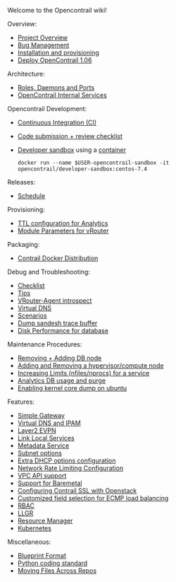 Welcome to the Opencontrail wiki!

Overview:
* [Project Overview](https://github.com/Juniper/contrail-controller/wiki/Contrail:-Project-Overview)
* [Bug Management](https://github.com/Juniper/contrail-controller/wiki/Bug-management)
* [Installation and provisioning](https://github.com/Juniper/contrail-controller/wiki/OpenContrail-bring-up-and-provisioning)
* [Deploy OpenContrail 1.06](Install-and-Configure-OpenContrail-1.06)

Architecture:

* [Roles, Daemons and Ports](Roles-Daemons-Ports)
* [OpenContrail Internal Services](OpenContrail-Internal-Services)

Opencontrail Development:
* [Continuous Integration (CI)](OpenContrail-Continuous-Integration-(CI))
* [Code submission + review checklist](Code-Review-Checklist)
* [Developer sandbox](https://hub.docker.com/r/opencontrail/developer-sandbox/tags/) using a [container](https://github.com/Juniper/contrail-dev-env/blob/master/container/Dockerfile)

    ```docker run --name $USER-opencontrail-sandbox -it opencontrail/developer-sandbox:centos-7.4```

Releases:
* [Schedule ](https://github.com/Juniper/contrail-controller/wiki/Contrail-Release-Schedule#contrail-releases)

Provisioning:  
* [TTL configuration for Analytics](TTL-configuration-for-analytics-data)
* [Module Parameters for vRouter](Vrouter-Module-Parameters)

Packaging:
* [Contrail Docker Distribution](https://github.com/Juniper/contrail-controller/wiki/Contrail-Docker-Distribution#contrail-docker-distributions)  

Debug and Troubleshooting:
* [Checklist](Debug-Checklist)
* [Tips](Debug-Tips)
* [VRouter-Agent introspect](Contrail-Vrouter-Agent---Introspect)
* [Virtual DNS](vDNS-Debugging)
* [Scenarios](Scenario-Troubleshooting)
* [Dump sandesh trace buffer](Dump-sandesh-trace-buffer)
* [Disk Performance for database](Disk-performance-debug)

Maintenance Procedures:
* [Removing + Adding DB node](Removing_Adding_DB_Node)
* [Adding and Removing a hypervisor/compute node](Adding_Removing_Compute_Node)
* [Increasing Limits (nfiles/nprocs) for a service](Increasing_Service_Limits)
* [Analytics DB usage and purge](Contrail-Analytics-DB-data-purge)
* [Enabling kernel core dump on ubuntu](https://github.com/Juniper/contrail-vrouter/wiki/Enabling-kernel-core-dump-on-Ubuntu)

Features:
* [Simple Gateway](Simple-Gateway)
* [Virtual DNS and IPAM](DNS-and-IPAM)
* [Layer2 EVPN](EVPN)
* [Link Local Services](Link-local-services)
* [Metadata Service](Metadata-service)
* [Subnet options](Subnet-Options)
* [Extra DHCP options configuration](Extra-DHCP-Options)
* [Network Rate Limiting Configuration](https://techwiki.juniper.net/Documentation/Contrail/Contrail_Controller_Feature_Guide/Configuration/Configuring_Network_QoS_Parameters_in_VM)
* [VPC API support](VPC-API-support)
* [Support for Baremetal](Baremetal-Support)
* [Configuring Contrail SSL with Openstack](https://github.com/Juniper/contrail-controller/wiki/Configuring-Contrail-SSL-with-Openstack)
* [Customized field selection for ECMP load balancing](https://github.com/Juniper/contrail-controller/wiki/Customized-field-selection-for-ECMP-load-balancing)
* [RBAC](RBAC)
* [LLGR](https://github.com/Juniper/contrail-controller/wiki/Vrouter-agent-LLGR)
* [Resource Manager](https://github.com/Juniper/contrail-controller/wiki/Agent-Resource-Manager)
* [Kubernetes](https://github.com/Juniper/contrail-controller/wiki/Kubernetes)

Miscellaneous:
* [Blueprint Format](Blueprint-Format)
* [Python coding standard](https://github.com/Juniper/contrail-controller/wiki/Python-coding-style)
* [Moving Files Across Repos](https://github.com/Juniper/contrail-controller/wiki/Moving-Files-Across-Contrail-Repos-with-History-Intact)